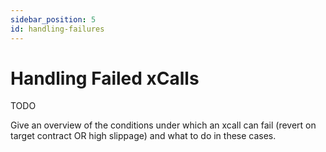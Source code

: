 ```yaml
---
sidebar_position: 5
id: handling-failures
---
```


# Handling Failed xCalls

TODO

Give an overview of the conditions under which an xcall can fail (revert on target contract OR high slippage) and what to do in these cases.
